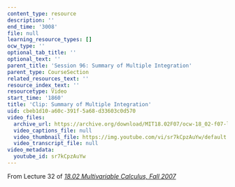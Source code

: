 ```yaml
---
content_type: resource
description: ''
end_time: '3008'
file: null
learning_resource_types: []
ocw_type: ''
optional_tab_title: ''
optional_text: ''
parent_title: 'Session 96: Summary of Multiple Integration'
parent_type: CourseSection
related_resources_text: ''
resource_index_text: ''
resourcetype: Video
start_time: '1860'
title: 'Clip: Summary of Multiple Integration'
uid: cbeb1d10-a60c-391f-5a68-d33603c0d570
video_files:
  archive_url: https://archive.org/download/MIT18.02F07/ocw-18_02-f07-lec32_300k.mp4
  video_captions_file: null
  video_thumbnail_file: https://img.youtube.com/vi/sr7kCpzAuYw/default.jpg
  video_transcript_file: null
video_metadata:
  youtube_id: sr7kCpzAuYw
---
```


From Lecture 32 of [_18.02 Multivariable Calculus, Fall 2007_](/courses/18-02-multivariable-calculus-fall-2007/video_galleries/video-lectures)



